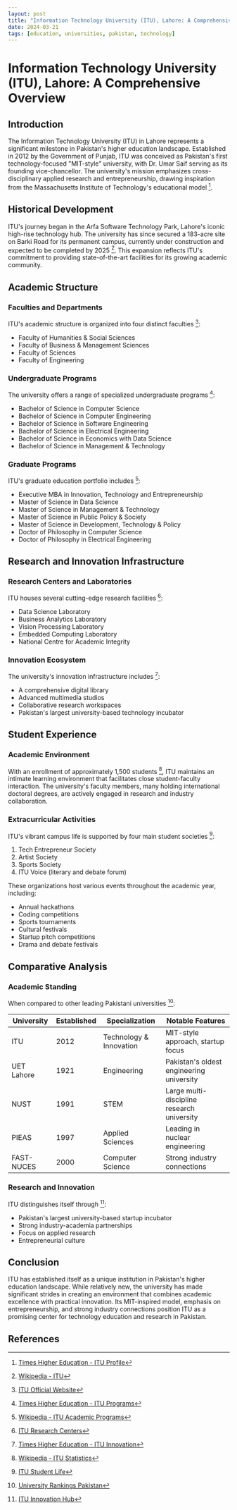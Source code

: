 ```yaml
---
layout: post
title: "Information Technology University (ITU), Lahore: A Comprehensive Overview"
date: 2024-03-21
tags: [education, universities, pakistan, technology]
---
```


# Information Technology University (ITU), Lahore: A Comprehensive Overview

## Introduction

The Information Technology University (ITU) in Lahore represents a significant milestone in Pakistan's higher education landscape. Established in 2012 by the Government of Punjab, ITU was conceived as Pakistan's first technology-focused "MIT-style" university, with Dr. Umar Saif serving as its founding vice-chancellor. The university's mission emphasizes cross-disciplinary applied research and entrepreneurship, drawing inspiration from the Massachusetts Institute of Technology's educational model [^1].

## Historical Development

ITU's journey began in the Arfa Software Technology Park, Lahore's iconic high-rise technology hub. The university has since secured a 183-acre site on Barki Road for its permanent campus, currently under construction and expected to be completed by 2025 [^2]. This expansion reflects ITU's commitment to providing state-of-the-art facilities for its growing academic community.

## Academic Structure

### Faculties and Departments

ITU's academic structure is organized into four distinct faculties [^3]:
- Faculty of Humanities & Social Sciences
- Faculty of Business & Management Sciences
- Faculty of Sciences
- Faculty of Engineering

### Undergraduate Programs

The university offers a range of specialized undergraduate programs [^4]:
- Bachelor of Science in Computer Science
- Bachelor of Science in Computer Engineering
- Bachelor of Science in Software Engineering
- Bachelor of Science in Electrical Engineering
- Bachelor of Science in Economics with Data Science
- Bachelor of Science in Management & Technology

### Graduate Programs

ITU's graduate education portfolio includes [^5]:
- Executive MBA in Innovation, Technology and Entrepreneurship
- Master of Science in Data Science
- Master of Science in Management & Technology
- Master of Science in Public Policy & Society
- Master of Science in Development, Technology & Policy
- Doctor of Philosophy in Computer Science
- Doctor of Philosophy in Electrical Engineering

## Research and Innovation Infrastructure

### Research Centers and Laboratories

ITU houses several cutting-edge research facilities [^6]:
- Data Science Laboratory
- Business Analytics Laboratory
- Vision Processing Laboratory
- Embedded Computing Laboratory
- National Centre for Academic Integrity

### Innovation Ecosystem

The university's innovation infrastructure includes [^7]:
- A comprehensive digital library
- Advanced multimedia studios
- Collaborative research workspaces
- Pakistan's largest university-based technology incubator

## Student Experience

### Academic Environment

With an enrollment of approximately 1,500 students [^8], ITU maintains an intimate learning environment that facilitates close student-faculty interaction. The university's faculty members, many holding international doctoral degrees, are actively engaged in research and industry collaboration.

### Extracurricular Activities

ITU's vibrant campus life is supported by four main student societies [^9]:
1. Tech Entrepreneur Society
2. Artist Society
3. Sports Society
4. ITU Voice (literary and debate forum)

These organizations host various events throughout the academic year, including:
- Annual hackathons
- Coding competitions
- Sports tournaments
- Cultural festivals
- Startup pitch competitions
- Drama and debate festivals

## Comparative Analysis

### Academic Standing

When compared to other leading Pakistani universities [^10]:

| University | Established | Specialization | Notable Features |
|------------|-------------|----------------|------------------|
| ITU | 2012 | Technology & Innovation | MIT-style approach, startup focus |
| UET Lahore | 1921 | Engineering | Pakistan's oldest engineering university |
| NUST | 1991 | STEM | Large multi-discipline research university |
| PIEAS | 1997 | Applied Sciences | Leading in nuclear engineering |
| FAST-NUCES | 2000 | Computer Science | Strong industry connections |

### Research and Innovation

ITU distinguishes itself through [^11]:
- Pakistan's largest university-based startup incubator
- Strong industry-academia partnerships
- Focus on applied research
- Entrepreneurial culture

## Conclusion

ITU has established itself as a unique institution in Pakistan's higher education landscape. While relatively new, the university has made significant strides in creating an environment that combines academic excellence with practical innovation. Its MIT-inspired model, emphasis on entrepreneurship, and strong industry connections position ITU as a promising center for technology education and research in Pakistan.

## References

[^1]: [Times Higher Education - ITU Profile](https://www.timeshighereducation.com)
[^2]: [Wikipedia - ITU](https://en.wikipedia.org)
[^3]: [ITU Official Website](https://itu.edu.pk)
[^4]: [Times Higher Education - ITU Programs](https://www.timeshighereducation.com)
[^5]: [Wikipedia - ITU Academic Programs](https://en.wikipedia.org)
[^6]: [ITU Research Centers](https://itu.edu.pk)
[^7]: [Times Higher Education - ITU Innovation](https://www.timeshighereducation.com)
[^8]: [Wikipedia - ITU Statistics](https://en.wikipedia.org)
[^9]: [ITU Student Life](https://itu.edu.pk)
[^10]: [University Rankings Pakistan](https://www.timeshighereducation.com)
[^11]: [ITU Innovation Hub](https://itu.edu.pk) 